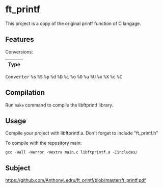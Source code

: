 # ft_printf
This project is a copy of the original printf function of C langage.

## Features

Conversions:

Type|
:-:|
<kbd>Converter</kbd>
<kbd>%s</kbd>
<kbd>%S</kbd>
<kbd>%p</kbd>
<kbd>%d</kbd>
<kbd>%D</kbd>
<kbd>%i</kbd>
<kbd>%o</kbd>
<kbd>%O</kbd>
<kbd>%u</kbd>
<kbd>%U</kbd>
<kbd>%x</kbd>
<kbd>%X</kbd>
<kbd>%c</kbd>
<kbd>%C</kbd>
 
## Compilation

Run `make` command to compile the libftprintf library.

## Usage

Compile your project with libftprintf.a.
Don't forget to include "ft_printf.h"

To compile with the repository main:
```
gcc -Wall -Werror -Wextra main.c libftprintf.a -Iincludes/
```

## Subject 
 
https://github.com/AnthonyLedru/ft_printf/blob/master/ft_printf.pdf

